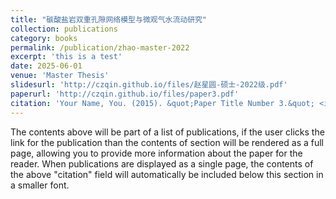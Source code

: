 ```yaml
---
title: "碳酸盐岩双重孔隙网络模型与微观气水流动研究"
collection: publications
category: books
permalink: /publication/zhao-master-2022
excerpt: 'this is a test'
date: 2025-06-01
venue: 'Master Thesis'
slidesurl: 'http://czqin.github.io/files/赵星圆-硕士-2022级.pdf'
paperurl: 'http://czqin.github.io/files/paper3.pdf'
citation: 'Your Name, You. (2015). &quot;Paper Title Number 3.&quot; <i>Journal 1</i>. 1(3).'
---
```


The contents above will be part of a list of publications, if the user clicks the link for the publication than the contents of section will be rendered as a full page, allowing you to provide more information about the paper for the reader. When publications are displayed as a single page, the contents of the above "citation" field will automatically be included below this section in a smaller font.
